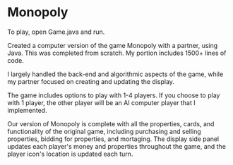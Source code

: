 # Monopoly

To play, open Game.java and run.

Created a computer version of the game Monopoly with a partner, using Java. This was completed from scratch.
My portion includes 1500+ lines of code.

I largely handled the back-end and algorithmic aspects of the game, while my partner focused on 
creating and updating the display. 

The game includes options to play with 1-4 players. If you choose to play with 1 player, the 
other player will be an AI computer player that I implemented.

Our version of Monopoly is complete with all the properties, cards, and functionality of the original game,
including purchasing and selling properties, bidding for properties, and mortaging. 
The display side panel updates each player's money and properties throughout the game, and the 
player icon's location is updated each turn.

